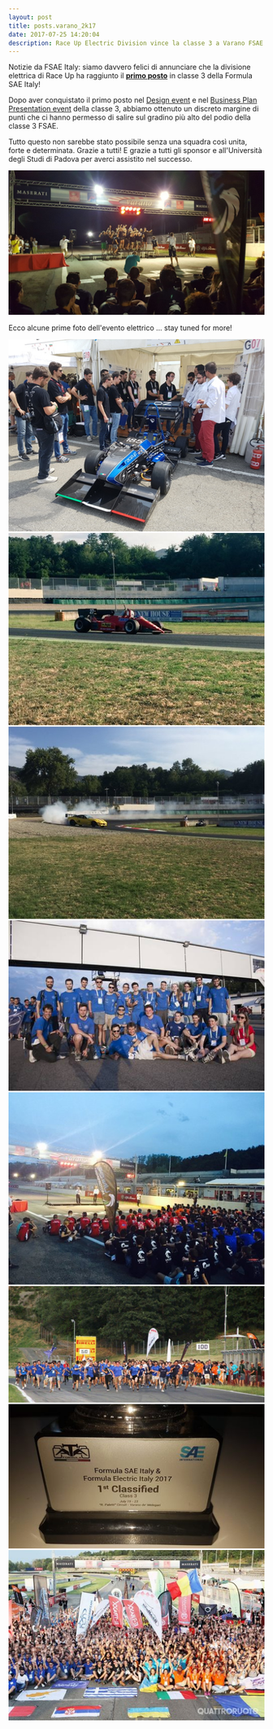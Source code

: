 ```yaml
---
layout: post
title: posts.varano_2k17
date: 2017-07-25 14:20:04
description: Race Up Electric Division vince la classe 3 a Varano FSAE Italy
---
```


Notizie da FSAE Italy: siamo davvero felici di annunciare che la divisione elettrica di Race Up ha raggiunto il **[primo posto](http://www.ata.it/sites/default/files/ranking_class31.pdf)** in classe 3 della Formula SAE Italy!

Dopo aver conquistato il primo posto nel [Design event](http://www.ata.it/sites/default/files/ranking_design_class3.pdf) e nel [Business Plan Presentation event](http://www.ata.it/sites/default/files/ranking_presentation_class3.pdf) della classe 3, abbiamo ottenuto un discreto margine di punti che ci hanno permesso di salire sul gradino più alto del podio della classe 3 FSAE.

Tutto questo non sarebbe stato possibile senza una squadra così unita, forte e determinata. Grazie a tutti! E grazie a tutti gli sponsor e all'Università degli Studi di Padova per averci assistito nel successo.

<a class="image featured"><img src="/images/posts/2017/07/25/podium.jpg" alt="Varano 2017 podium"/></a>

Ecco alcune prime foto dell'evento elettrico ... stay tuned for more!

<!-- flickity -->
<script src="/js/flickity.pkgd.js"></script>
<link rel="stylesheet" href="/css/flickity.css">

<!-- ed -->
<section class="wrapper style3">
    <div>
        <div class="carousel" data-flickity='{ "imagesLoaded": true, "percentPosition": false }'>
		    <a href="/images/posts/2017/07/25/gallery/full/ed/1.jpg">
				<img src="/images/posts/2017/07/25/gallery/ed/1.jpg" alt=""/>
			</a>
			<a href="/images/posts/2017/07/25/gallery/full/ed/1b.jpg">
				<img src="/images/posts/2017/07/25/gallery/ed/1b.jpg" alt=""/>
			</a>
			<a href="/images/posts/2017/07/25/gallery/full/ed/1c.jpg">
				<img src="/images/posts/2017/07/25/gallery/ed/1c.jpg" alt=""/>
			</a>
			<a href="/images/posts/2017/07/25/gallery/full/ed/2.jpg">
				<img src="/images/posts/2017/07/25/gallery/ed/2.jpg" alt=""/>
			</a>
			<a href="/images/posts/2017/07/25/gallery/full/ed/3b.jpg">
				<img src="/images/posts/2017/07/25/gallery/ed/3b.jpg" alt=""/>
			</a>
			<a href="/images/posts/2017/07/25/gallery/full/ed/3.jpeg">
				<img src="/images/posts/2017/07/25/gallery/ed/3.jpeg" alt=""/>
			</a>
			<a href="/images/posts/2017/07/25/gallery/full/ed/4.jpg">
				<img src="/images/posts/2017/07/25/gallery/ed/4.jpg" alt=""/>
			</a>
			<a href="/images/posts/2017/07/25/gallery/full/ed/5.jpg">
				<img src="/images/posts/2017/07/25/gallery/ed/5.jpg" alt=""/>
			</a>
        </div>
    </div>
</section>
